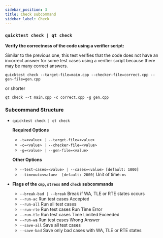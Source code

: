 ```yaml
---
sidebar_position: 3
title: Check subcommand
sidebar_label: Check
---
```


### `quicktest check | qt check`

**Verify the correctness of the code using a verifier script:**

Similar to the previous one, this test verifies that the code does not have an incorrect answer for some test cases using a verifier script because there may be many correct answers.

```shell
quicktest check --target-file=main.cpp --checker-file=correct.cpp --gen-file=gen.cpp
```

or shorter

```shell
qt check --t main.cpp -c correct.cpp -g gen.cpp
```

### Subcommand Structure

* `quicktest check | qt check`
    
    **Required Options**

    * `-t=<value> | --target-file=<value>`
    * `-c=<value> | --checker-file=<value>`
    * `-g=<value> | --gen-file=<value>`

    **Other Options**

    * `--test-cases=<value> | --cases=<value> [default: 1000]`
    * `--timeout=<value>  [default: 2000]` Unit of time: `ms`

* **Flags of the `cmp`, `stress` and `check` subcommands**

    * `--break-bad | --break`  Break if WA, TLE or RTE states occurs
    * `--run-ac`     Run test cases Accepted
    * `--run-all`    Run all test cases
    * `--run-rte`    Run test cases Run Time Error
    * `--run-tle`    Run test cases Time Limited Exceeded
    * `--run-wa`     Run test cases Wrong Answer
    * `--save-all`   Save all test cases
    * `--save-bad`   Save only bad cases with WA, TLE or RTE states